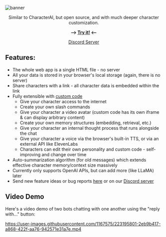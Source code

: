 ![banner](https://user-images.githubusercontent.com/1167575/225629372-eb4de08a-ed62-4660-a83d-6e42a5c092d7.jpg)


<p align="center">Similar to CharacterAI, but open source, and with much deeper character customization.</p>

<p align="center"><b>⟶ <a href="https://josephrocca.github.io/OpenCharacters">Try it!</a> ⟵</b></p>

<p align="center"><a href="https://discord.gg/5tkWXJFqPV">Discord Server</a></p>

## Features:
* The whole web app is a single HTML file - no server
* All your data is stored in your browser's local storage (again, there is no server)
* Share characters with a link - all character data is embedded within the link
* Fully extensible with [custom code](https://github.com/josephrocca/OpenCharacters/blob/main/docs/custom-code.md)
  * Give your character access to the internet
  * Create your own slash commands
  * Give your character a video avatar (custom code has its own iframe & can display arbitrary content)
  * Create your own memory structures (embedding, retrieval, etc.)
  * Give your character an internal thought process that runs alongside the chat
  * Give your character a voice via the browser's built-in TTS, or via an external API like ElevenLabs
  * Characters can edit their own personality and custom code - self-improving and change over time
* Auto-summarization algorithm (for old messages) which extends effective character memory/context size massively
* Currently only supports OpenAI APIs, but can add more (like LLaMA) later
* Send new feature ideas or bug reports [here](https://github.com/josephrocca/OpenCharacters/issues) or on our [Discord server](https://discord.gg/5tkWXJFqPV)

## Video Demo

Here's a video demo of two bots chatting with one another using the "reply with..." button:

https://user-images.githubusercontent.com/1167575/223195801-2eb9b417-a868-422f-aa76-942571e31a7e.mp4

